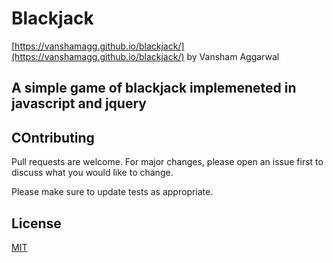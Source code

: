 # Blackjack
[https://vanshamagg.github.io/blackjack/](https://vanshamagg.github.io/blackjack/)
by Vansham Aggarwal


## A simple game of blackjack implemeneted in javascript and jquery 

## COntributing 
Pull requests are welcome. For major changes, please open an issue first to discuss what you would like to change.

Please make sure to update tests as appropriate.

## License
[MIT](https://choosealicense.com/licenses/mit/)
